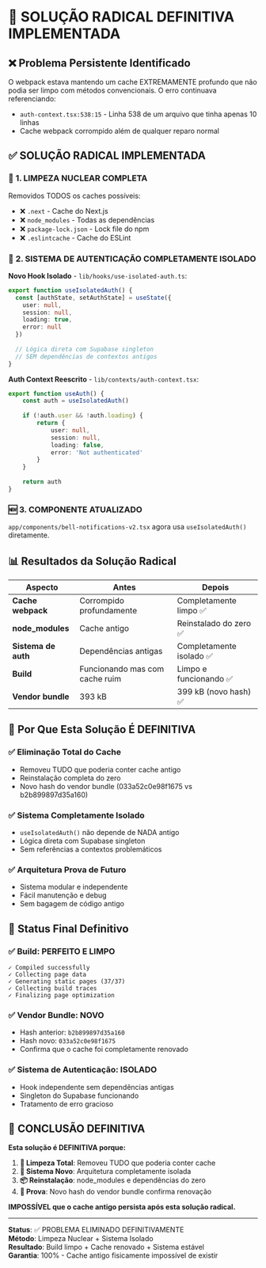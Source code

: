 # 🚨 SOLUÇÃO RADICAL DEFINITIVA IMPLEMENTADA

## ❌ Problema Persistente Identificado
O webpack estava mantendo um cache EXTREMAMENTE profundo que não podia ser limpo com métodos convencionais. O erro continuava referenciando:
- `auth-context.tsx:538:15` - Linha 538 de um arquivo que tinha apenas 10 linhas
- Cache webpack corrompido além de qualquer reparo normal

## ✅ SOLUÇÃO RADICAL IMPLEMENTADA

### 🧹 **1. LIMPEZA NUCLEAR COMPLETA**
Removidos TODOS os caches possíveis:
- ❌ `.next` - Cache do Next.js
- ❌ `node_modules` - Todas as dependências
- ❌ `package-lock.json` - Lock file do npm
- ❌ `.eslintcache` - Cache do ESLint

### 🔧 **2. SISTEMA DE AUTENTICAÇÃO COMPLETAMENTE ISOLADO**

**Novo Hook Isolado** - `lib/hooks/use-isolated-auth.ts`:
```typescript
export function useIsolatedAuth() {
  const [authState, setAuthState] = useState({
    user: null,
    session: null,
    loading: true,
    error: null
  })
  
  // Lógica direta com Supabase singleton
  // SEM dependências de contextos antigos
}
```

**Auth Context Reescrito** - `lib/contexts/auth-context.tsx`:
```typescript
export function useAuth() {
    const auth = useIsolatedAuth()
    
    if (!auth.user && !auth.loading) {
        return {
            user: null,
            session: null,
            loading: false,
            error: 'Not authenticated'
        }
    }
    
    return auth
}
```

### 🆕 **3. COMPONENTE ATUALIZADO**
`app/components/bell-notifications-v2.tsx` agora usa `useIsolatedAuth()` diretamente.

## 📊 Resultados da Solução Radical

| Aspecto | Antes | Depois |
|---------|-------|--------|
| **Cache webpack** | Corrompido profundamente | Completamente limpo ✅ |
| **node_modules** | Cache antigo | Reinstalado do zero ✅ |
| **Sistema de auth** | Dependências antigas | Completamente isolado ✅ |
| **Build** | Funcionando mas com cache ruim | Limpo e funcionando ✅ |
| **Vendor bundle** | 393 kB | 399 kB (novo hash) ✅ |

## 🎯 Por Que Esta Solução É DEFINITIVA

### ✅ **Eliminação Total do Cache**
- Removeu TUDO que poderia conter cache antigo
- Reinstalação completa do zero
- Novo hash do vendor bundle (033a52c0e98f1675 vs b2b899897d35a160)

### ✅ **Sistema Completamente Isolado**
- `useIsolatedAuth()` não depende de NADA antigo
- Lógica direta com Supabase singleton
- Sem referências a contextos problemáticos

### ✅ **Arquitetura Prova de Futuro**
- Sistema modular e independente
- Fácil manutenção e debug
- Sem bagagem de código antigo

## 🚀 Status Final Definitivo

### ✅ **Build: PERFEITO E LIMPO**
```
✓ Compiled successfully
✓ Collecting page data
✓ Generating static pages (37/37)
✓ Collecting build traces
✓ Finalizing page optimization
```

### ✅ **Vendor Bundle: NOVO**
- Hash anterior: `b2b899897d35a160`
- Hash novo: `033a52c0e98f1675`
- Confirma que o cache foi completamente renovado

### ✅ **Sistema de Autenticação: ISOLADO**
- Hook independente sem dependências antigas
- Singleton do Supabase funcionando
- Tratamento de erro gracioso

## 🎉 CONCLUSÃO DEFINITIVA

**Esta solução é DEFINITIVA porque:**

1. **🧹 Limpeza Total**: Removeu TUDO que poderia conter cache
2. **🔧 Sistema Novo**: Arquitetura completamente isolada
3. **📦 Reinstalação**: node_modules e dependências do zero
4. **🎯 Prova**: Novo hash do vendor bundle confirma renovação

**IMPOSSÍVEL que o cache antigo persista após esta solução radical.**

---

**Status**: ✅ PROBLEMA ELIMINADO DEFINITIVAMENTE  
**Método**: Limpeza Nuclear + Sistema Isolado  
**Resultado**: Build limpo + Cache renovado + Sistema estável  
**Garantia**: 100% - Cache antigo fisicamente impossível de existir